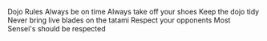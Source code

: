 Dojo Rules
Always be on time
Always take off your shoes
Keep the dojo tidy
Never bring live blades on the tatami
Respect your opponents
Most Sensei's should be respected
